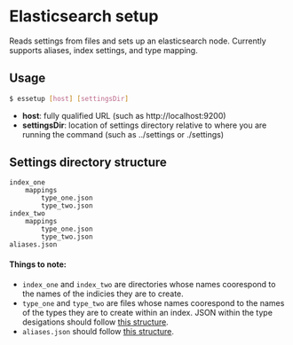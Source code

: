 # Elasticsearch setup

Reads settings from files and sets up an elasticsearch node. Currently supports aliases, index settings, and type mapping.

## Usage

```bash
$ essetup [host] [settingsDir]
```

* __host__: fully qualified URL (such as http://localhost:9200)
* __settingsDir__: location of settings directory relative to where you are running the command (such as ../settings or ./settings)


## Settings directory structure

```
index_one
	mappings
		type_one.json
		type_two.json
index_two
	mappings
		type_one.json
		type_two.json
aliases.json
```

#### Things to note:

* `index_one` and `index_two` are directories whose names coorespond to the names of the indicies they are to create.
* `type_one` and `type_two` are files whose names coorespond to the names of the types they are to create within an index. JSON within the type desigations should follow [this structure](http://www.elasticsearch.org/guide/en/elasticsearch/reference/current/indices-put-mapping.html).
* `aliases.json` should follow [this structure](http://www.elasticsearch.org/guide/en/elasticsearch/reference/current/indices-aliases.html).
